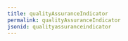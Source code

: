 ```yaml
---
title: qualityAssuranceIndicator
permalink: qualityAssuranceIndicator
jsonid: qualityassuranceindicator
---
```

